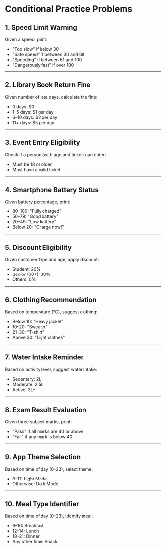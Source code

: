 # Conditional Practice Problems

## 1. Speed Limit Warning
Given a speed, print:
- "Too slow" if below 30  
- "Safe speed" if between 30 and 60  
- "Speeding" if between 61 and 100  
- "Dangerously fast" if over 100  

---

## 2. Library Book Return Fine
Given number of late days, calculate the fine:
- 0 days: $0  
- 1–5 days: $1 per day  
- 6–10 days: $2 per day  
- 11+ days: $5 per day  

---

## 3. Event Entry Eligibility
Check if a person (with age and ticket) can enter:
- Must be 18 or older  
- Must have a valid ticket  

---

## 4. Smartphone Battery Status
Given battery percentage, print:
- 80–100: "Fully charged"  
- 50–79: "Good battery"  
- 20–49: "Low battery"  
- Below 20: "Charge now!"  

---

## 5. Discount Eligibility
Given customer type and age, apply discount:
- Student: 20%  
- Senior (60+): 30%  
- Others: 0%  

---

## 6. Clothing Recommendation
Based on temperature (°C), suggest clothing:
- Below 10: "Heavy jacket"  
- 10–20: "Sweater"  
- 21–30: "T-shirt"  
- Above 30: "Light clothes"  

---

## 7. Water Intake Reminder
Based on activity level, suggest water intake:
- Sedentary: 2L  
- Moderate: 2.5L  
- Active: 3L+  

---

## 8. Exam Result Evaluation
Given three subject marks, print:
- "Pass" if all marks are 40 or above  
- "Fail" if any mark is below 40  

---

## 9. App Theme Selection
Based on time of day (0–23), select theme:
- 6–17: Light Mode  
- Otherwise: Dark Mode  

---

## 10. Meal Type Identifier
Based on time of day (0–23), identify meal:
- 6–10: Breakfast  
- 12–14: Lunch  
- 18–21: Dinner  
- Any other time: Snack  
